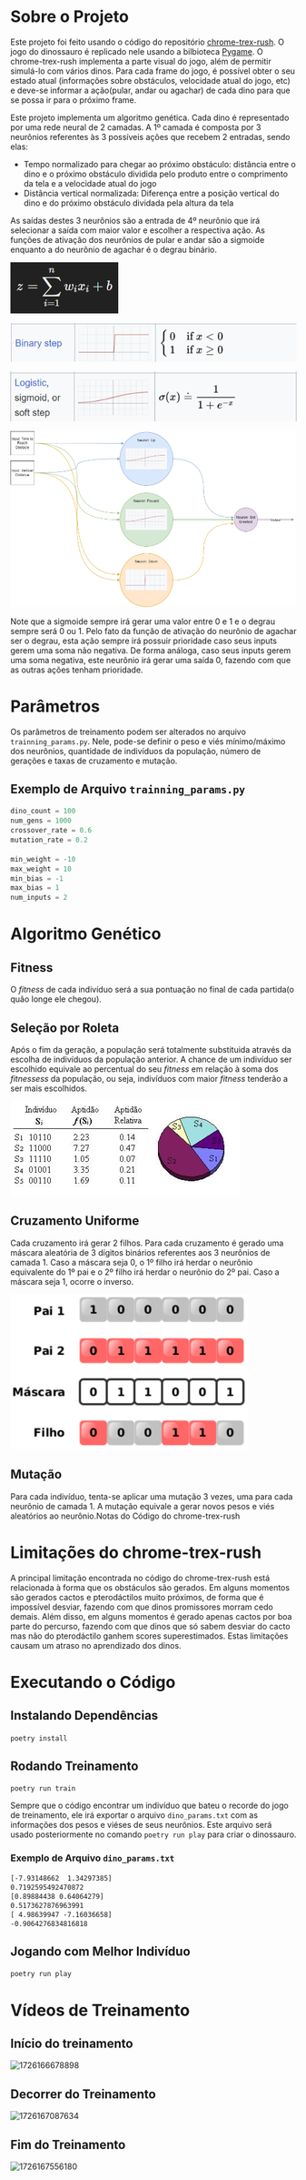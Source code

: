 # Sobre o Projeto

Este projeto foi feito usando o código do repositório [chrome-trex-rush](https://github.com/turing-usp/chrome-trex-rush). O jogo do dinossauro é replicado nele usando a bilbioteca [Pygame](https://www.pygame.org). O chrome-trex-rush implementa a parte visual do jogo, além de permitir simulá-lo com vários dinos. Para cada frame do jogo, é possível obter o seu estado atual (informações sobre obstáculos, velocidade atual do jogo, etc) e deve-se informar a ação(pular, andar ou agachar) de cada dino para que se possa ir para o próximo frame.

Este projeto implementa um algoritmo genética. Cada dino é representado por uma rede neural de 2 camadas. A 1º camada é composta por 3 neurônios referentes às 3 possíveis ações que recebem 2 entradas, sendo elas:

* Tempo normalizado para chegar ao próximo obstáculo: distância entre o dino e o próximo obstáculo dividida pelo produto entre o comprimento da tela e a velocidade atual do jogo
* Distância vertical normalizada: Diferença entre a posição vertical do dino e do próximo obstáculo dividada pela altura da tela

As saídas destes 3 neurônios são a entrada de 4º neurônio que irá selecionar a saída com maior valor e escolher a respectiva ação. As funções de ativação dos neurônios de pular e andar são a sigmoide enquanto a do neurônio de agachar é o degrau binário.

![1726593675909](image/README/1726593675909.png)

![1726594430860](image/README/1726594430860.png)

![1726594437283](image/README/1726594437283.png)

![1726594080018](image/README/1726594080018.png)

Note que a sigmoide sempre irá gerar uma valor entre 0 e 1 e o degrau sempre será 0 ou 1. Pelo fato da função de ativação do neurônio de agachar ser o degrau, esta ação sempre irá possuir prioridade caso seus inputs gerem uma soma não negativa. De forma análoga, caso seus inputs gerem uma soma negativa, este neurônio irá gerar uma saída 0, fazendo com que as outras ações tenham prioridade.

# Parâmetros

Os parâmetros de treinamento podem ser alterados no arquivo `trainning_params.py`. Nele, pode-se definir o peso e viés mínimo/máximo dos neurônios, quantidade de indivíduos da população, número de gerações e taxas de cruzamento e mutação.

## Exemplo de Arquivo `trainning_params.py`

```python
dino_count = 100
num_gens = 1000
crossover_rate = 0.6
mutation_rate = 0.2

min_weight = -10
max_weight = 10
min_bias = -1
max_bias = 1
num_inputs = 2
```

# Algoritmo Genético

## Fitness

O *fitness* de cada indivíduo será a sua pontuação no final de cada partida(o quão longe ele chegou).

## Seleção por Roleta

Após o fim da geração, a população será totalmente substituida através da escolha de indivíduos da população anterior. A chance de um indivíduo ser escolhido equivale ao percentual do seu *fitness* em relação à soma dos *fitnessess* da população, ou seja, indivíduos com maior *fitness* tenderão a ser mais escolhidos.

![1726092167451](image/README/1726092167451.png)

## Cruzamento Uniforme

Cada cruzamento irá gerar 2 filhos. Para cada cruzamento é gerado uma máscara aleatória de 3 dígitos binários referentes aos 3 neurônios de camada 1. Caso a máscara seja 0, o 1º filho irá herdar o neurônio equivalente do 1º pai e o 2º filho irá herdar o neurônio do 2º pai. Caso a máscara seja 1, ocorre o inverso.

![1726092610552](image/README/1726092610552.png)

## Mutação

Para cada indivíduo, tenta-se aplicar uma mutação 3 vezes, uma para cada neurônio de camada 1. A mutação equivale a gerar novos pesos e viés aleatórios ao neurônio.Notas do Código do chrome-trex-rush

# Limitações do chrome-trex-rush

A principal limitação encontrada no código do chrome-trex-rush está relacionada à forma que os obstáculos são gerados. Em alguns momentos são gerados cactos e pterodáctilos muito próximos, de forma que é impossível desviar, fazendo com que dinos promissores morram cedo demais. Além disso, em alguns momentos é gerado apenas cactos por boa parte do percurso, fazendo com que dinos que só sabem desviar do cacto mas não do pterodáctilo ganhem scores superestimados. Estas limitações causam um atraso no aprendizado dos dinos.

# Executando o Código

## Instalando Dependências

`poetry install`

## Rodando Treinamento

`poetry run train`

Sempre que o código encontrar um indivíduo que bateu o recorde do jogo de treinamento, ele irá exportar o arquivo `dino_params.txt` com as informações dos pesos e viéses de seus neurônios. Este arquivo será usado posteriormente no comando `poetry run play` para criar o dinossauro.

### Exemplo de Arquivo `dino_params.txt`

```
[-7.93148662  1.34297385]
0.7192595492470872
[0.89884438 0.64064279]
0.5173627876963991
[ 4.98639947 -7.16036658]
-0.9064276834816818

```

## Jogando com Melhor Indivíduo

`poetry run play`

# Vídeos de Treinamento

## Início do treinamento

![1726166678898](image/README/1726166678898.gif)

## Decorrer do Treinamento

![1726167087634](image/README/1726167087634.gif)

## Fim do Treinamento

![1726167556180](image/README/1726167556180.gif)
